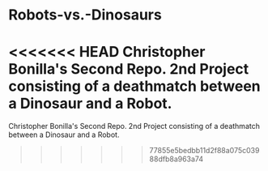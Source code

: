 # Robots-vs.-Dinosaurs
<<<<<<< HEAD
Christopher Bonilla's Second Repo. 2nd Project consisting of a deathmatch between a Dinosaur and a Robot.
=======
Christopher Bonilla's Second Repo. 2nd Project consisting of a deathmatch between a Dinosaur and a Robot.
>>>>>>> 77855e5bedbb11d2f88a075c03988dfb8a963a74
